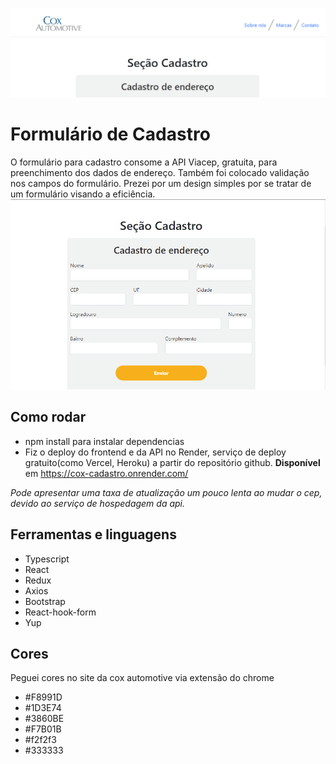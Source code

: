 ![screenshot](/frontend/src/components/assets/asset1.png)
# Formulário de Cadastro
O formulário para cadastro consome a API Viacep, gratuita, para preenchimento dos dados de endereço. Também foi colocado validação nos campos do formulário.
Prezei por um design simples por se tratar de um formulário visando a eficiência.
![screenshot](/frontend/src/components/assets/asset2.png)
## Como rodar
- npm install para instalar dependencias
- Fiz o deploy do frontend e da API no Render, serviço de deploy gratuito(como Vercel, Heroku) a partir do repositório github.
**Disponível** em https://cox-cadastro.onrender.com/

*Pode apresentar uma taxa de atualização um pouco lenta ao mudar o cep, devido ao serviço de hospedagem da api.*

## Ferramentas e linguagens
- Typescript
- React
- Redux
- Axios
- Bootstrap
- React-hook-form
- Yup
## Cores
Peguei cores no site da cox automotive via extensão do chrome
- #F8991D
- #1D3E74
- #3860BE
- #F7B01B
- #f2f2f3
- #333333
